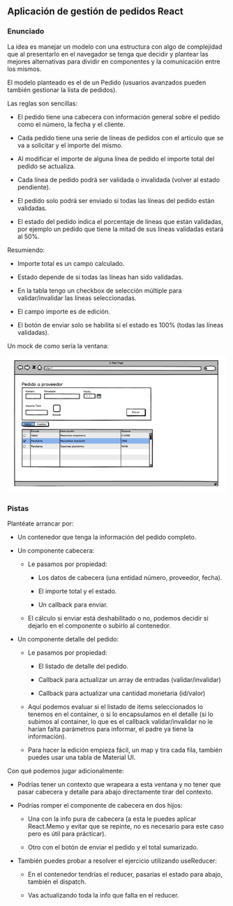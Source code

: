 ## Aplicación de gestión de pedidos React

### Enunciado

La idea es manejar un modelo con una estructura con algo de complejidad que al presentarlo en el navegador se tenga que decidir y plantear las mejores alternativas para dividir en componentes y la comunicación entre los mismos.

El modelo planteado es el de un Pedido (usuarios avanzados pueden también gestionar la lista de pedidos).

Las reglas son sencillas:

- El pedido tiene una cabecera con información general sobre el pedido como el número, la fecha y el cliente.

- Cada pedido tiene una serie de líneas de pedidos con el artículo que se va a solicitar y el importe del mismo.

- Al modificar el importe de alguna línea de pedido el importe total del pedido se actualiza.

- Cada línea de pedido podrá ser validada o invalidada (volver al estado pendiente).

- El pedido solo podrá ser enviado si todas las líneas del pedido están validadas.

- El estado del pedido indica el porcentaje de líneas que están validadas, por ejemplo un pedido que tiene la mitad de sus líneas validadas estará al 50%.

Resumiendo:

- Importe total es un campo calculado.

- Estado depende de si todas las líneas han sido validadas.

- En la tabla tengo un checkbox de selección múltiple para validar/invalidar las líneas seleccionadas.

- El campo importe es de edición.

- El botón de enviar solo se habilita si el estado es 100% (todas las líneas validadas).

Un mock de como sería la ventana:

![mock](./mock.png)

### Pistas

Plantéate arrancar por:

- Un contenedor que tenga la información del pedido completo.

- Un componente cabecera:

    - Le pasamos por propiedad:

        - Los datos de cabecera (una entidad número, proveedor, fecha).

        - El importe total y el estado.

        - Un callback para enviar.

    - El cálculo si enviar está deshabilitado o no, podemos decidir si dejarlo en el componente o subirlo al contenedor.

- Un componente detalle del pedido:

    - Le pasamos por propiedad:

        - El listado de detalle del pedido.

        - Callback para actualizar un array de entradas (validar/invalidar)

        - Callback para actualizar una cantidad monetaria (id/valor)

    - Aquí podemos evaluar si el listado de items seleccionados lo tenemos en el container, o si lo encapsulamos en el detalle (si lo subimos al container, lo que es el callback validar/invalidar no le harían falta parámetros para informar, el padre ya tiene la información).

    - Para hacer la edición empieza fácil, un map y tira cada fila, también puedes usar una tabla de Material UI.

Con qué podemos jugar adicionalmente:

- Podrías tener un contexto que wrapeara a esta ventana y no tener que pasar cabecera y detalle para abajo directamente tirar del contexto.

- Podrías romper el componente de cabecera en dos hijos:

    - Una con la info pura de cabecera (a esta le puedes aplicar React.Memo y evitar que se repinte, no es necesario para este caso pero es útil para prácticar).

    - Otro con el botón de enviar el pedido y el total sumarizado.

- También puedes probar a resolver el ejercicio utilizando useReducer:

    - En el contenedor tendrías el reducer, pasarías el estado para abajo, también el dispatch.

    - Vas actualizando toda la info que falta en el reducer.